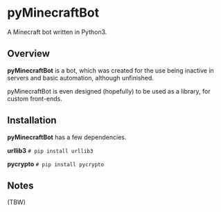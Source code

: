 # pyMinecraftBot

A Minecraft bot written in Python3.

## Overview

**pyMinecraftBot** is a bot, which was created for the use being inactive in servers and basic automation, although unfinished.

pyMinecraftBot is even designed (hopefully) to be used as a library, for custom front-ends.

## Installation

**pyMinecraftBot** has a few dependencies.

**urllib3** `# pip install urllib3`

**pycrypto** `# pip install pycrypto`

## Notes

(TBW)